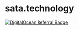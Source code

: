 # sata.technology

[![DigitalOcean Referral Badge](https://web-platforms.sfo2.cdn.digitaloceanspaces.com/WWW/Badge%201.svg)](https://www.digitalocean.com/?refcode=7802e11be119&utm_campaign=Referral_Invite&utm_medium=Referral_Program&utm_source=badge)

